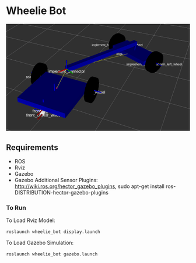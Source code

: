 # Wheelie Bot
<img src="images/robot_model.png">

## Requirements
- ROS
- Rviz 
- Gazebo
- Gazebo Additional Sensor Plugins: http://wiki.ros.org/hector_gazebo_plugins, sudo apt-get install ros-DISTRIBUTION-hector-gazebo-plugins


### To Run
To Load Rviz Model:
```
roslaunch wheelie_bot display.launch
```

To Load Gazebo Simulation: 
```
roslaunch wheelie_bot gazebo.launch
```

